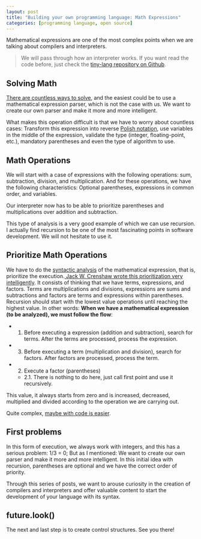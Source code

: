 ```yaml
---
layout: post
title: "Building your own programming language: Math Expressions"
categories: [programming language, open source]
---
```



Mathematical expressions are one of the most complex points when we are talking about compilers and interpreters.

> We will pass through how an interpreter works. If you want read the code before, just check the [tiny-lang repository on Github](https://github.com/vgsantoniazzi/tiny-lang).

## Solving Math
[There are countless ways to solve](https://archive.codeplex.com/?p=fastmathparser), and the easiest could be to use a mathematical expression parser, which is not the case with us. We want to create our own parser and make it more and more intelligent.

What makes this operation difficult is that we have to worry about countless cases: Transform this expression into reverse [Polish notation](https://www.technical-recipes.com/2011/a-mathematical-expression-parser-in-java-and-cpp/), use variables in the middle of the expression, validate the type (integer, floating-point, etc.), mandatory parentheses and even the type of algorithm to use.

## Math Operations
We will start with a case of expressions with the following operations: sum, subtraction, division, and multiplication. And for these operations, we have the following characteristics: Optional parentheses, expressions in common order, and variables.

Our interpreter now has to be able to prioritize parentheses and multiplications over addition and subtraction.

This type of analysis is a very good example of which we can use recursion. I actually find recursion to be one of the most fascinating points in software development. We will not hesitate to use it.

## Prioritize Math Operations
We have to do the [syntactic analysis](https://en.wikipedia.org/wiki/Parsing) of the mathematical expression, that is, prioritize the execution.[ Jack W. Crenshaw wrote this prioritization very intelligently](https://compilers.iecc.com/crenshaw/tutor4.txt). It consists of thinking that we have terms, expressions, and factors.
Terms are multiplications and divisions, expressions are sums and subtractions and factors are terms and expressions within parentheses.
Recursion should start with the lowest value operations until reaching the highest value. In other words: **When we have a mathematical expression (to be analyzed), we must follow the flow**:

- 1. Before executing a expression (addition and subtraction), search for terms. After the terms are processed, process the expression.
- 3. Before executing a term (multiplication and division), search for factors. After factors are processed, process the term.
- 2. Execute a factor (parentheses)
  - 2.1. There is nothing to do here, just call first point and use it recursively.

This value, it always starts from zero and is increased, decreased, multiplied and divided according to the operation we are carrying out.

Quite complex, [maybe with code is easier](https://github.com/vgsantoniazzi/tiny-lang/blob/master/src/evaluates/Evaluate.cpp).

## First problems
In this form of execution, we always work with integers, and this has a serious problem: 1/3 = 0; But as I mentioned: We want to create our own parser and make it more and more intelligent. In this initial idea with recursion, parentheses are optional and we have the correct order of priority.

Through this series of posts, we want to arouse curiosity in the creation of compilers and interpreters and offer valuable content to start the development of your language with its syntax.

## future.look()
The next and last step is to create control structures. See you there!

